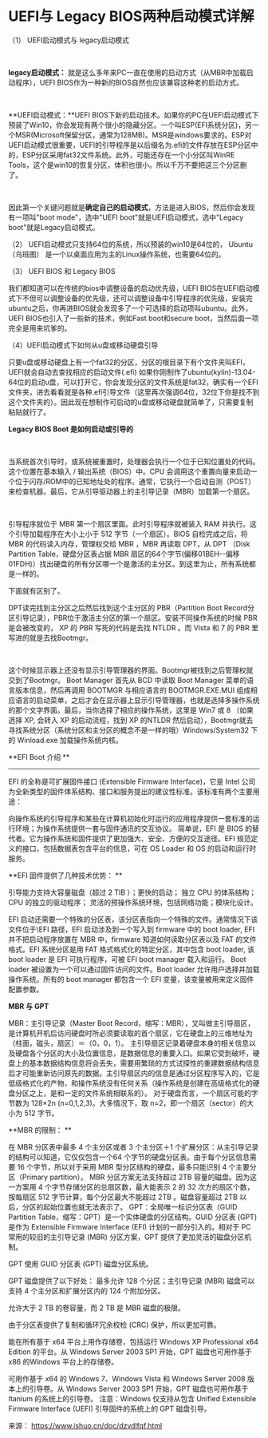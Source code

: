

# UEFI与 Legacy BIOS两种启动模式详解

（1） UEFI启动模式与 legacy启动模式

​      

**legacy启动模式：** 就是这么多年来PC一直在使用的启动方式（从MBR中加载启动程序），UEFI BIOS作为一种新的BIOS自然也应该兼容这种老的启动方式。

​      

**UEFI启动模式：**UEFI BIOS下新的启动技术。如果你的PC在UEFI启动模式下预装了Win10，你会发现有两个很小的隐藏分区。一个叫ESP(EFI系统分区)，另一个MSR(Microsoft保留分区，通常为128MB)。MSR是windows要求的。ESP对UEFI启动模式很重要，UEFI的引导程序是以后缀名为.efi的文件存放在ESP分区中的，ESP分区采用fat32文件系统。此外，可能还存在一个小分区叫WinRE Tools，这个是win10的恢复分区，体积也很小。所以千万不要把这三个分区删了。 

​     

因此第一个关键问题就是**确定自己的启动模式**，方法是进入BIOS，然后你会发现有一项叫"boot mode"，选中"UEFI boot"就是UEFI启动模式，选中"Legacy boot"就是Legacy启动模式。

（2） UEFI启动模式只支持64位的系统，所以预装的win10是64位的， Ubuntu（乌班图） 是一个以桌面应用为主的Linux操作系统，也需要64位的。

（3） UEFI BIOS 和 Legacy BIOS

我们都知道可以在传统的bios中调整设备的启动优先级，UEFI BIOS在UEFI启动模式下不但可以调整设备的优先级，还可以调整设备中引导程序的优先级，安装完ubuntu之后，你再进BIOS就会发现多了一个可选择的启动项叫ubuntu。此外，UEFI BIOS也引入了一些新的技术，例如Fast boot和secure boot，当然后面一项完全是用来坑爹的。

（4）UEFI启动模式下如何从u盘或移动硬盘引导 

只要u盘或移动硬盘上有一个fat32的分区，分区的根目录下有个文件夹叫EFI，UEFI就会自动去查找相应的启动文件(.efi) 如果你刚制作了ubuntu(kylin)-13.04-64位的启动u盘，可以打开它，你会发现分区的文件系统是fat32，确实有一个EFI文件夹，进去看看就是各种.efi引导文件（这里再次强调64位，32位下你是找不到这个文件夹的）。因此现在想制作可启动的u盘或移动硬盘就简单了，只需要复制粘贴就行了。 

**Legacy BIOS Boot 是如何启动或引导的**

​    

当系统首次引导时，或系统被重置时，处理器会执行一个位于已知位置处的代码。这个位置在基本输入 / 输出系统（BIOS）中。CPU 会调用这个重置向量来启动一个位于闪存/ROM中的已知地址处的程序。通常，它执行一个启动自测（POST）来检查机器。最后，它从引导驱动器上的主引导记录（MBR）加载第一个扇区。

​    

引导程序就位于 MBR 第一个扇区里面。此时引导程序就被装入 RAM 并执行。这个引导加载程序在大小上小于 512 字节（一个扇区）。BIOS 自检完成之后，将 MBR 的代码读入内存，管理权交给 MBR ，MBR 再读取 DPT，从 DPT （Disk Partition Table，硬盘分区表占据 MBR 扇区的64个字节(偏移01BEH--偏移01FDH)）找出硬盘的所有分区哪一个是激活的主分区。到这里为止，所有系统都是一样的。

下面就有区别了。 

DPT读完找到主分区之后然后找到这个主分区的 PBR（Partition Boot Record分区引导记录），PBR位于激活主分区的第一个扇区。安装不同操作系统的时候 PBR 是会被改变的， XP 的 PBR 写死的代码是去找 NTLDR 。而 Vista 和 7 的 PBR 里写进的就是去找Bootmgr。

​     

这个时候显示器上还没有显示引导管理器的界面。Bootmgr被找到之后管理权就交到了Bootmgr。 Boot Manager 首先从 BCD 中读取 Boot Manager 菜单的语言版本信息，然后再调用 BOOTMGR 与相应语言的 BOOTMGR.EXE.MUI 组成相应语言的启动菜单，之后才会在显示器上显示引导管理器，也就是选择多操作系统的那个文字界面。最后，当你选择了相应的操作系统，这里是 Win7 或 8 （如果选择 XP, 会转入 XP 的启动流程，找到 XP 的NTLDR 然后启动），Bootmgr就去寻找系统分区（系统分区和主分区的概念不是一样的哦）Windows/System32 下的 Winload.exe 加载操作系统内核。

**EFI Boot 介绍 **

****

EFI 的全称是可扩展固件接口 (Extensible Firmware Interface)，它是 Intel 公司为全新类型的固件体系结构、接口和服务提出的建议性标准。该标准有两个主要用途：

向操作系统的引导程序和某些在计算机初始化时运行的应用程序提供一套标准的运行环境；为操作系统提供一套与固件通讯的交互协议。 简单说，EFI 是 BIOS 的替代者。它为操作系统和固件提供了更加强大、安全、方便的交互途径。EFI 规范定义的接口，包括数据表包含平台的信息，可在 OS Loader 和 OS 的启动和运行时服务。

**EFI 固件提供了几种技术优势： **

引导能力支持大容量磁盘（超过 2 TIB ）；更快的启动； 独立 CPU 的体系结构； CPU 的独立的驱动程序； 灵活的预操作系统环境，包括网络功能；模块化设计。

EFI 启动还需要一个特殊的分区表，该分区表指向一个特殊的文件。通常情况下该文件位于\EFI 路径，EFI 启动涉及到一个写入到 firmware 中的 boot loader, EFI 并不把启动程序放置在 MBR 中，firmware 知道如何读取分区表以及 FAT 的文件格式。EFI 系统分区是用 FAT 格式格式化的特定分区，其中包含 boot loader, 该 boot loader 是 EFI 可执行程序，可被 EFI boot manager 载入和运行。 Boot loader 被设置为一个可以通过固件访问的文件。Boot loader 允许用户选择并加载操作系统。所有的 boot manager 都包含一个 EFI 变量，该变量被用来定义固件配置参数。

**MBR 与 GPT**

MBR：主引导记录（Master Boot Record，缩写：MBR），又叫做主引导扇区，是计算机开机后访问硬盘时所必须要读取的首个扇区，它在硬盘上的三维地址为（柱面，磁头，扇区）＝（0，0，1）。 主引导扇区记录着硬盘本身的相关信息以及硬盘各个分区的大小及位置信息，是数据信息的重要入口。如果它受到破坏，硬盘上的基本数据结构信息将会丢失，需要用繁琐的方式试探性的重建数据结构信息后才可能重新访问原先的数据。主引导扇区内的信息是通过分区程序写入的，它是低级格式化的产物，和操作系统没有任何关系（操作系统是创建在高级格式化的硬盘分区之上，是和一定的文件系统相联系的）。 对于硬盘而言，一个扇区可能的字节数为 128×2n (n=0,1,2,3)。大多情况下，取 n=2，即一个扇区（sector）的大小为 512 字节。 

**MBR 的限制： **

在 MBR 分区表中最多 4 个主分区或者 3 个主分区＋1 个扩展分区：从主引导记录的结构可以知道，它仅仅包含一个64 个字节的硬盘分区表。由于每个分区信息需要 16 个字节，所以对于采用 MBR 型分区结构的硬盘，最多只能识别 4 个主要分区（Primary partition）。 MBR 分区方案无法支持超过 2TB 容量的磁盘。因为这一方案用 4 个字节存储分区的总扇区数，最大能表示 2 的 32 次方的扇区个数，按每扇区 512 字节计算，每个分区最大不能超过 2TB 。磁盘容量超过 2TB 以后，分区的起始位置也就无法表示了。 GPT：全局唯一标识分区表（GUID Partition Table，缩写：GPT）是一个实体硬盘的分区结构。GUID 分区表 (GPT) 是作为 Extensible Firmware Interface (EFI) 计划的一部分引入的。相对于 PC 常用的较旧的主引导记录 (MBR) 分区方案，GPT 提供了更加灵活的磁盘分区机制。

GPT 使用 GUID 分区表 (GPT) 磁盘分区系统。

GPT 磁盘提供了以下好处： 最多允许 128 个分区；主引导记录 (MBR) 磁盘可以支持 4 个主分区和扩展分区内的 124 个附加分区。

允许大于 2 TB 的卷容量，而 2 TB 是 MBR 磁盘的极限。 

由于分区表提供了复制和循环冗余校检 (CRC) 保护，所以更加可靠。 

能在所有基于 x64 平台上用作存储卷，包括运行 Windows XP Professional x64 Edition 的平台。从 Windows Server 2003 SP1 开始，GPT 磁盘也可用作基于 x86 的Windows 平台上的存储卷。 

可用作基于 x64 的 Windows 7、Windows Vista 和 Windows Server 2008 版本上的引导卷。从 Windows Server 2003 SP1 开始，GPT 磁盘也可用作基于 Itanium 的系统上的引导卷。 注意：Windows 仅支持从包含 Unified Extensible Firmware Interface (UEFI) 引导固件的系统上的 GPT 磁盘引导。

来源： <https://www.ishuo.cn/doc/dzvdlfqf.html>